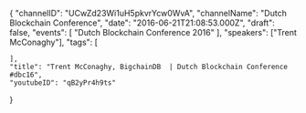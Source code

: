 {
    "channelID": "UCwZd23Wi1uH5pkvrYcw0WvA",
    "channelName": "Dutch Blockchain Conference",
    "date": "2016-06-21T21:08:53.000Z",
    "draft": false,
    "events": [
        "Dutch Blockchain Conference 2016"
    ],
    "speakers": ["Trent McConaghy"],
    "tags": [

    ],
    "title": "Trent McConaghy, BigchainDB  | Dutch Blockchain Conference #dbc16",
    "youtubeID": "qB2yPr4h9ts"
}

